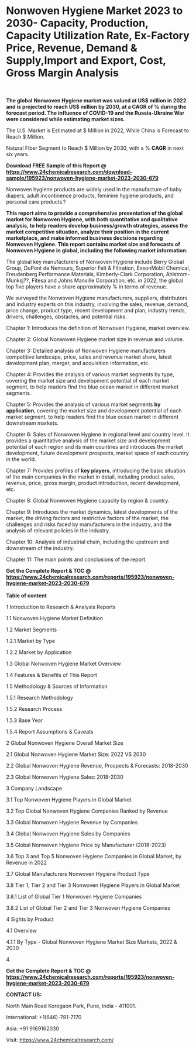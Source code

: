 <h1>Nonwoven Hygiene Market 2023 to 2030- Capacity, Production, Capacity Utilization Rate, Ex-Factory Price, Revenue, Demand & Supply,Import and Export, Cost, Gross Margin Analysis</h1><br/><p><strong>The global Nonwoven Hygiene market was valued at US$ million in 2022 and is projected to reach US$ million by 2030, at a <strong>CAGR</strong> of % during the forecast period. The influence of COVID-19 and the Russia-Ukraine War were considered while estimating market sizes.</strong></p><p>The U.S. Market is Estimated at $ Million in 2022, While China is Forecast to Reach $ Million.</p><p>Natural Fiber Segment to Reach $ Million by 2030, with a % <strong>CAGR</strong> in next six years.</p><div><b>Download FREE Sample of this Report @ <a href="https://www.24chemicalresearch.com/download-sample/195923/nonwoven-hygiene-market-2023-2030-679">https://www.24chemicalresearch.com/download-sample/195923/nonwoven-hygiene-market-2023-2030-679</a></b></div><p>Nonwoven hygiene products are widely used in the manufacture of baby diapers, adult incontinence products, feminine hygiene products, and personal care products.? </p><p><strong>This report aims to provide a comprehensive presentation of the global market for Nonwoven Hygiene, with both quantitative and qualitative analysis, to help readers develop business/growth strategies, assess the market competitive situation, analyze their position in the current marketplace, and make informed business decisions regarding Nonwoven Hygiene. This report contains market size and forecasts of Nonwoven Hygiene in global, including the following market information:</strong></p><p>The global key manufacturers of Nonwoven Hygiene include Berry Global Group, DuPont de Nemours, Superior Felt & Filtration, ExxonMobil Chemical, Freudenberg Performance Materials, Kimberly-Clark Corporation, Ahlstrom-Munksj??, Fitesa and Johns Manville Corporation, etc. in 2022, the global top five players have a share approximately % in terms of revenue.</p><p>We surveyed the Nonwoven Hygiene manufacturers, suppliers, distributors and industry experts on this industry, involving the sales, revenue, demand, price change, product type, recent development and plan, industry trends, drivers, challenges, obstacles, and potential risks.</p><p>Chapter 1: Introduces the definition of Nonwoven Hygiene, market overview.</p><p>Chapter 2: Global Nonwoven Hygiene market size in revenue and volume.</p><p>Chapter 3: Detailed analysis of Nonwoven Hygiene manufacturers competitive landscape, price, sales and revenue market share, latest development plan, merger, and acquisition information, etc.</p><p>Chapter 4: Provides the analysis of various market segments by type, covering the market size and development potential of each market segment, to help readers find the blue ocean market in different market segments.</p><p>Chapter 5: Provides the analysis of various market segments <strong>by application</strong>, covering the market size and development potential of each market segment, to help readers find the blue ocean market in different downstream markets.</p><p>Chapter 6: Sales of Nonwoven Hygiene in regional level and country level. It provides a quantitative analysis of the market size and development potential of each region and its main countries and introduces the market development, future development prospects, market space of each country in the world.</p><p>Chapter 7: Provides profiles of <strong>key players</strong>, introducing the basic situation of the main companies in the market in detail, including product sales, revenue, price, gross margin, product introduction, recent development, etc.</p><p>Chapter 8: Global Nonwoven Hygiene capacity by region & country.</p><p>Chapter 9: Introduces the market dynamics, latest developments of the market, the driving factors and restrictive factors of the market, the challenges and risks faced by manufacturers in the industry, and the analysis of relevant policies in the industry.</p><p>Chapter 10: Analysis of industrial chain, including the upstream and downstream of the industry.</p><p>Chapter 11: The main points and conclusions of the report.</p><div><b>Get the Complete Report & TOC @ <a href="https://www.24chemicalresearch.com/reports/195923/nonwoven-hygiene-market-2023-2030-679">https://www.24chemicalresearch.com/reports/195923/nonwoven-hygiene-market-2023-2030-679</a></b></div><br><b>Table of content</b><p>1 Introduction to Research & Analysis Reports<br />
 
  1.1 Nonwoven Hygiene Market Definition<br />
 
  1.2 Market Segments<br />
 
  1.2.1 Market by Type<br />
 
  1.2.2 Market by Application<br />
 
  1.3 Global Nonwoven Hygiene Market Overview<br />
 
  1.4 Features & Benefits of This Report<br />
 
  1.5 Methodology & Sources of Information<br />
 
  1.5.1 Research Methodology<br />
 
  1.5.2 Research Process<br />
 
  1.5.3 Base Year<br />
 
  1.5.4 Report Assumptions & Caveats<br />
 
 2 Global Nonwoven Hygiene Overall Market Size<br />
 
  2.1 Global Nonwoven Hygiene Market Size: 2022 VS 2030<br />
 
  2.2 Global Nonwoven Hygiene Revenue, Prospects & Forecasts: 2018-2030<br />
 
  2.3 Global Nonwoven Hygiene Sales: 2018-2030<br />
 
 3 Company Landscape<br />
 
  3.1 Top Nonwoven Hygiene Players in Global Market<br />
 
  3.2 Top Global Nonwoven Hygiene Companies Ranked by Revenue<br />
 
  3.3 Global Nonwoven Hygiene Revenue by Companies<br />
 
  3.4 Global Nonwoven Hygiene Sales by Companies<br />
 
  3.5 Global Nonwoven Hygiene Price by Manufacturer (2018-2023)<br />
 
  3.6 Top 3 and Top 5 Nonwoven Hygiene Companies in Global Market, by Revenue in 2022<br />
 
  3.7 Global Manufacturers Nonwoven Hygiene Product Type<br />
 
  3.8 Tier 1, Tier 2 and Tier 3 Nonwoven Hygiene Players in Global Market<br />
 
  3.8.1 List of Global Tier 1 Nonwoven Hygiene Companies<br />
 
  3.8.2 List of Global Tier 2 and Tier 3 Nonwoven Hygiene Companies<br />
 
 4 Sights by Product<br />
 
  4.1 Overview<br />
 
  4.1.1 By Type - Global Nonwoven Hygiene Market Size Markets, 2022 & 2030<br />
 
  4.<br><div><b>Get the Complete Report & TOC @ <a href="https://www.24chemicalresearch.com/reports/195923/nonwoven-hygiene-market-2023-2030-679">https://www.24chemicalresearch.com/reports/195923/nonwoven-hygiene-market-2023-2030-679</a></b></div></p>
 
 <b>CONTACT US:</b><br>
 
 North Main Road Koregaon Park, Pune, India - 411001.<br/>
 
 International: +1(646)-781-7170<br/>
 
 Asia: +91 9169162030<br/>
 
 Visit: <a href="https://www.24chemicalresearch.com/">https://www.24chemicalresearch.com/</a>
 
 <br>